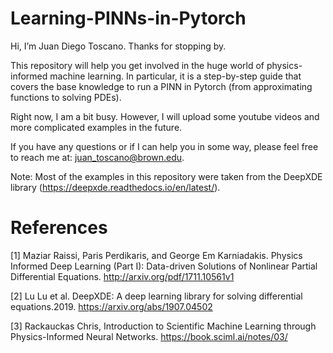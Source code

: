 # Learning-PINNs-in-Pytorch

Hi, I’m Juan Diego Toscano. Thanks for stopping by.

This repository will help you get involved in the huge world of physics-informed machine learning. In particular, it is a step-by-step guide that covers the base knowledge to run a PINN in Pytorch (from approximating functions to solving PDEs).

Right now, I am a bit busy. However, I will upload some youtube videos and more complicated examples in the future.

If you have any questions or if I can help you in some way, please feel free to reach me at: juan_toscano@brown.edu.

Note: Most of the examples in this repository were taken from the DeepXDE library (https://deepxde.readthedocs.io/en/latest/).

# References
[1] Maziar Raissi, Paris Perdikaris, and George Em Karniadakis. Physics Informed Deep Learning (Part I): Data-driven Solutions of Nonlinear Partial Differential Equations. http://arxiv.org/pdf/1711.10561v1

[2] Lu Lu et al. DeepXDE: A deep learning library for solving differential equations.2019. https://arxiv.org/abs/1907.04502


[3] Rackauckas Chris, Introduction to Scientific Machine Learning through Physics-Informed Neural Networks. https://book.sciml.ai/notes/03/
